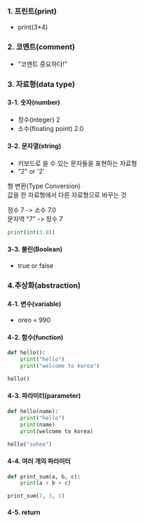 ### 1. 프린트(print)  
* print(3*4)  

### 2. 코멘트(comment)  
* "코멘트 중요하다!"  

### 3. 자료형(data type)  

#### 3-1. 숫자(number)  
* 정수(integer) 2  
* 소수(floating point) 2.0    

#### 3-2. 문자열(string)  
* 키보드로 쓸 수 있는 문자들을 표현하는 자료형  
* "2" or '2'  

형 변환(Type Conversion)   
값을 한 자료형에서 다른 자료형으로 바꾸는 것       

정수 7 -> 소수 7.0    
문자역 "7" -> 정수 7    
````python
print(int(3.8))  
````




#### 3-3. 불린(Boolean)  
* true or false  

### 4.추상화(abstraction)  
#### 4-1. 변수(variable)  
* oreo = 990  

#### 4-2. 함수(function)
```python
def hello():
    print("hello")
    print("welcome to korea")

hello()
```

#### 4-3. 파라미터(parameter)  
```python
def hello(name):
    print("hello")
    print(name)
    print(welcome to korea)

hello("sohee")
```

#### 4-4. 여러 개의 파라미터  
```python
def print_sum(a, b, c):
    print(a + b + c)

print_sum(7, 3, 1)

```

#### 4-5. return


